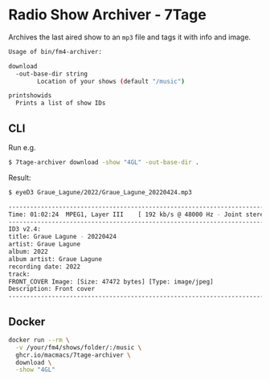 # Radio Show Archiver - 7Tage

Archives the last aired show to an `mp3` file and tags it with info and image.

```bash
Usage of bin/fm4-archiver:

download
  -out-base-dir string
        Location of your shows (default "/music")

printshowids
  Prints a list of show IDs

```

## CLI

Run e.g.

```bash
$ 7tage-archiver download -show "4GL" -out-base-dir .
```

Result:

```bash
$ eyeD3 Graue_Lagune/2022/Graue_Lagune_20220424.mp3

----------------------------------------------------------------------------
Time: 01:02:24	MPEG1, Layer III	[ 192 kb/s @ 48000 Hz - Joint stereo ]
----------------------------------------------------------------------------
ID3 v2.4:
title: Graue Lagune - 20220424
artist: Graue Lagune
album: 2022
album artist: Graue Lagune
recording date: 2022
track:
FRONT_COVER Image: [Size: 47472 bytes] [Type: image/jpeg]
Description: Front cover
----------------------------------------------------------------------------
```

## Docker

```bash
docker run --rm \
  -v /your/fm4/shows/folder/:/music \
  ghcr.io/macmacs/7tage-archiver \
  download \
  -show "4GL"
```